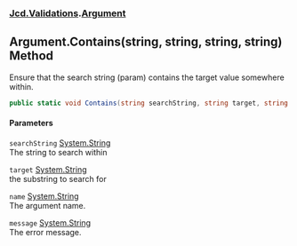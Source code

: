 ### [Jcd.Validations](Jcd_Validations.md 'Jcd.Validations').[Argument](Jcd_Validations_Argument.md 'Jcd.Validations.Argument')
## Argument.Contains(string, string, string, string) Method
Ensure that the search string (param) contains the target value somewhere within.  
```csharp
public static void Contains(string searchString, string target, string name=null, string message=null);
```
#### Parameters
<a name='Jcd_Validations_Argument_Contains(string_string_string_string)_searchString'></a>
`searchString` [System.String](https://docs.microsoft.com/en-us/dotnet/api/System.String 'System.String')  
The string to search within
  
<a name='Jcd_Validations_Argument_Contains(string_string_string_string)_target'></a>
`target` [System.String](https://docs.microsoft.com/en-us/dotnet/api/System.String 'System.String')  
the substring to search for
  
<a name='Jcd_Validations_Argument_Contains(string_string_string_string)_name'></a>
`name` [System.String](https://docs.microsoft.com/en-us/dotnet/api/System.String 'System.String')  
The argument name.
  
<a name='Jcd_Validations_Argument_Contains(string_string_string_string)_message'></a>
`message` [System.String](https://docs.microsoft.com/en-us/dotnet/api/System.String 'System.String')  
The error message.
  
